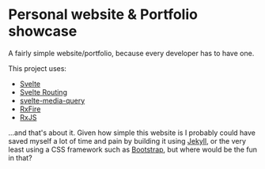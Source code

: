 # Personal website & Portfolio showcase

A fairly simple website/portfolio, because every developer has to have one.

This project uses:

- [Svelte](https://svelte.dev)
- [Svelte Routing](https://github.com/EmilTholin/svelte-routing)
- [svelte-media-query](https://github.com/xelaok/svelte-media-query)
- [RxFire](https://github.com/firebase/firebase-js-sdk)
- [RxJS](https://github.com/ReactiveX/RxJS)

...and that's about it. Given how simple this website is I probably could have saved myself a lot of time and pain by building it using [Jekyll](https://github.com/jekyll/jekyll), or the very least using a CSS framework such as [Bootstrap](https://github.com/twbs/bootstrap), but where would be the fun in that?
